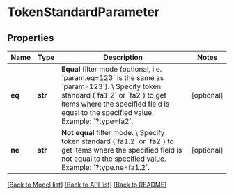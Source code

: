 # TokenStandardParameter

## Properties
Name | Type | Description | Notes
------------ | ------------- | ------------- | -------------
**eq** | **str** | **Equal** filter mode (optional, i.e. &#x60;param.eq&#x3D;123&#x60; is the same as &#x60;param&#x3D;123&#x60;). \\ Specify token standard (&#x60;fa1.2&#x60; or &#x60;fa2&#x60;) to get items where the specified field is equal to the specified value.  Example: &#x60;?type&#x3D;fa2&#x60;. | [optional] 
**ne** | **str** | **Not equal** filter mode. \\ Specify token standard (&#x60;fa1.2&#x60; or &#x60;fa2&#x60;) to get items where the specified field is not equal to the specified value.  Example: &#x60;?type.ne&#x3D;fa1.2&#x60;. | [optional] 

[[Back to Model list]](../README.md#documentation-for-models) [[Back to API list]](../README.md#documentation-for-api-endpoints) [[Back to README]](../README.md)

